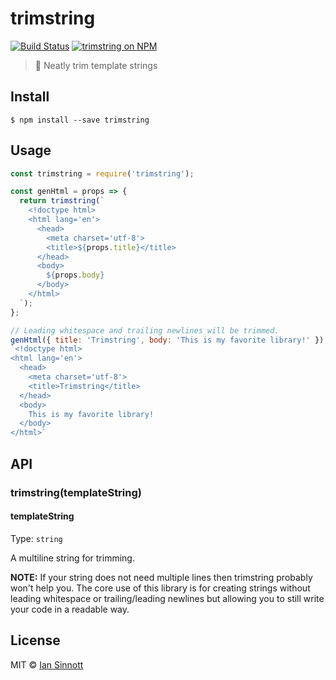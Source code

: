 # trimstring

[![Build Status](https://img.shields.io/circleci/project/iansinnott/trimstring.svg)](https://circleci.com/gh/iansinnott/trimstring)
[![trimstring on NPM](https://img.shields.io/npm/v/trimstring.svg)](https://www.npmjs.com/package/trimstring)

> 🔪 Neatly trim template strings


## Install

```
$ npm install --save trimstring
```

## Usage

```js
const trimstring = require('trimstring');

const genHtml = props => {
  return trimstring(`
    <!doctype html>
    <html lang='en'>
      <head>
        <meta charset='utf-8'>
        <title>${props.title}</title>
      </head>
      <body>
        ${props.body}
      </body>
    </html>
  `);
};

// Leading whitespace and trailing newlines will be trimmed.
genHtml({ title: 'Trimstring', body: 'This is my favorite library!' }); //=>
`<!doctype html>
<html lang='en'>
  <head>
    <meta charset='utf-8'>
    <title>Trimstring</title>
  </head>
  <body>
    This is my favorite library!
  </body>
</html>`
```


## API

### trimstring(templateString)

#### templateString

Type: `string`

A multiline string for trimming.

**NOTE:** If your string does not need multiple lines then trimstring probably won't help you. The core use of this library is for creating strings without leading whitespace or trailing/leading newlines but allowing you to still write your code in a readable way.

## License

MIT © [Ian Sinnott](http://iansinnott.com)
